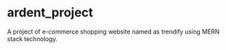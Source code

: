 # ardent_project
A project of e-commerce shopping website named as trendify using MERN stack technology.
